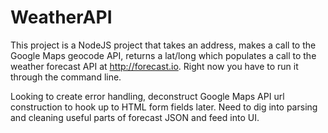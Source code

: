 # WeatherAPI
This project is a NodeJS project that takes an address, makes a call to the Google Maps geocode API, returns a lat/long which populates a call to the weather forecast API at http://forecast.io. Right now you have to run it through the command line. 

Looking to create error handling, deconstruct Google Maps API url construction to hook up to HTML form fields later. Need to dig into parsing and cleaning useful parts of forecast JSON and feed into UI. 
